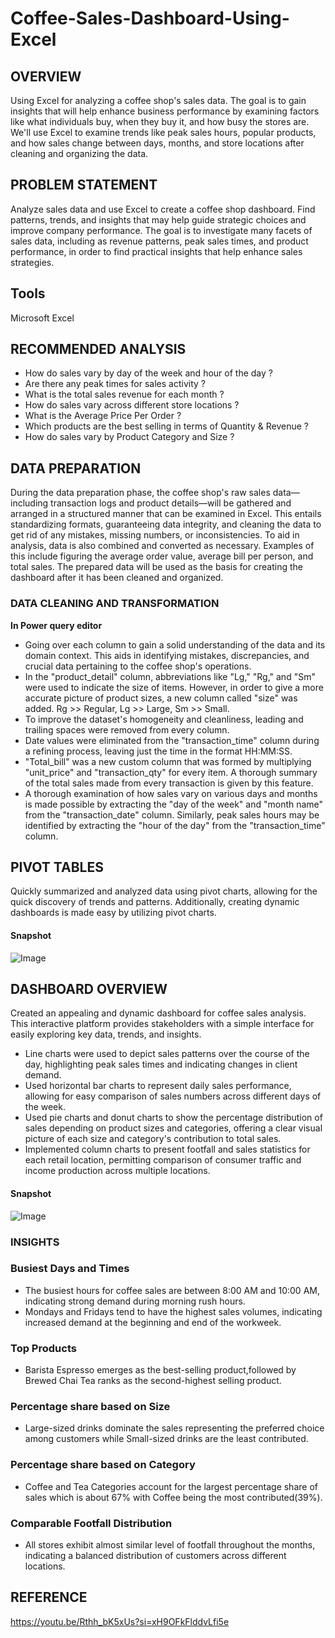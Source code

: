 # Coffee-Sales-Dashboard-Using-Excel
## OVERVIEW
Using Excel for analyzing a coffee shop's sales data.  The goal is to gain insights that will help enhance business performance by examining factors like what individuals buy, when they buy it, and how busy the stores are.  We'll use Excel to examine trends like peak sales hours, popular products, and how sales change between days, months, and store locations after cleaning and organizing the data.
## PROBLEM STATEMENT
Analyze sales data and use Excel to create a coffee shop dashboard.  Find patterns, trends, and insights that may help guide strategic choices and improve company performance.  The goal is to investigate many facets of sales data, including as revenue patterns, peak sales times, and product performance, in order to find practical insights that help enhance sales strategies.
## Tools
Microsoft Excel
## RECOMMENDED ANALYSIS
- How do sales vary by day of the week and hour of the day ?
- Are there any peak times for sales activity ?
- What is the total sales revenue for each month ?
- How do sales vary across different store locations ?
- What is the Average Price Per Order ?
- Which products are the best selling in terms of Quantity & Revenue ?
- How do sales vary by Product Category and Size ?
## DATA PREPARATION
During the data preparation phase, the coffee shop's raw sales data—including transaction logs and product details—will be gathered and arranged in a structured manner that can be examined in Excel.  This entails standardizing formats, guaranteeing data integrity, and cleaning the data to get rid of any mistakes, missing numbers, or inconsistencies.  To aid in analysis, data is also combined and converted as necessary. Examples of this include figuring the average order value, average bill per person, and total sales.  The prepared data will be used as the basis for creating the dashboard after it has been cleaned and organized.
### DATA CLEANING AND TRANSFORMATION
**In Power query editor**
- Going over each column to gain a solid understanding of the data and its domain context.  This aids in identifying mistakes, discrepancies, and crucial data pertaining to the coffee shop's operations.  
- In the "product_detail" column, abbreviations like "Lg," "Rg," and "Sm" were used to indicate the size of items.  However, in order to give a more accurate picture of product sizes, a new column called "size" was added.  Rg >> Regular, Lg >> Large, Sm >> Small.
- To improve the dataset's homogeneity and cleanliness, leading and trailing spaces were removed from every column.
- Date values were eliminated from the "transaction_time" column during a refining process, leaving just the time in the format HH:MM:SS.
- "Total_bill" was a new custom column that was formed by multiplying "unit_price" and "transaction_qty" for every item.  A thorough summary of the total sales made from every transaction is given by this feature.
-  A thorough examination of how sales vary on various days and months is made possible by extracting the "day of the week" and "month name" from the "transaction_date" column.  Similarly, peak sales hours may be identified by extracting the "hour of the day" from the "transaction_time" column.
 ## PIVOT TABLES
Quickly summarized and analyzed data using pivot charts, allowing for the quick discovery of trends and patterns.  Additionally, creating dynamic dashboards is made easy by utilizing pivot charts.
#### Snapshot
![Image](https://github.com/user-attachments/assets/22864965-f288-4e8d-baa6-35b26269b804)
## DASHBOARD OVERVIEW
Created an appealing and dynamic dashboard for coffee sales analysis.  This interactive platform provides stakeholders with a simple interface for easily exploring key data, trends, and insights.
- Line charts were used to depict sales patterns over the course of the day, highlighting peak sales times and indicating changes in client demand.
- Used horizontal bar charts to represent daily sales performance, allowing for easy comparison of sales numbers across different days of the week.
- Used pie charts and donut charts to show the percentage distribution of sales depending on product sizes and categories, offering a clear visual picture of each size and category's contribution to total sales.
- Implemented column charts to present footfall and sales statistics for each retail location, permitting comparison of consumer traffic and income production across multiple locations.
#### Snapshot
![Image](https://github.com/user-attachments/assets/09c5ea11-2f01-4255-9966-a7f1955ba87b)
### INSIGHTS
### Busiest Days and Times
- The busiest hours for coffee sales are between 8:00 AM and 10:00 AM, indicating strong demand during morning rush hours.
- Mondays and Fridays tend to have the highest sales volumes, indicating increased demand at the beginning and end of the workweek.
### Top Products
- Barista Espresso emerges as the best-selling product,followed by Brewed Chai Tea ranks as the second-highest selling product.
### Percentage share based on Size
- Large-sized drinks dominate the sales representing the preferred choice among customers while Small-sized drinks are the least contributed.
### Percentage share based on Category
- Coffee and Tea Categories account for the largest percentage share of sales which is about 67% with Coffee being the most contributed(39%).
### Comparable Footfall Distribution
- All stores exhibit almost similar level of footfall throughout the months, indicating a balanced distribution of customers across different locations.
## REFERENCE
https://youtu.be/Rthh_bK5xUs?si=xH9OFkFlddvLfi5e
